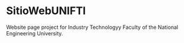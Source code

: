 # SitioWebUNIFTI
Website page project for Industry Technologyy Faculty of the National Engineering University.
